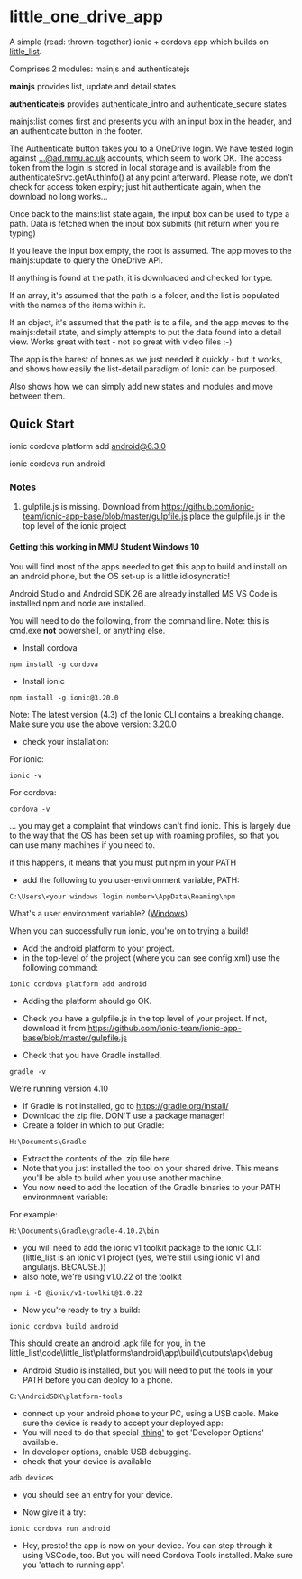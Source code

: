 # little_one_drive_app
A simple (read: thrown-together) ionic + cordova app which builds on [little_list](https://github.com/AliceDigitalLabs/little_list).

Comprises 2 modules: mainjs and authenticatejs

**mainjs** provides list, update and detail states

**authenticatejs** provides authenticate_intro and authenticate_secure states

mainjs:list comes first and presents you with an input box in the header, and an authenticate button in the footer.

The Authenticate button takes you to a OneDrive login. We have tested login against ...@ad.mmu.ac.uk accounts, which seem to work OK. The access token from the login is stored in local storage and is available from the authenticateSrvc.getAuthInfo() at any point afterward. Please note, we don't check for access token expiry; just hit authenticate again, when the download no long works... 

Once back to the mains:list state again, the input box can be used to type a path. Data is fetched when the input box submits (hit return when you're typing)

If you leave the input box empty, the root is assumed. The app moves to the mainjs:update to query the OneDrive API.

If anything is found at the path, it is downloaded and checked for type. 

If an array, it's assumed that the path is a folder, and the list is populated with the names of the items within it.

If an object, it's assumed that the path is to a file, and the app moves to the mainjs:detail state, and simply attempts to put the data found into a detail view. Works great with text - not so great with video files ;-)

The app is the barest of bones as we just needed it quickly - but it works, and shows how easily the list-detail paradigm of Ionic can be  purposed.

Also shows how we can simply add new states and modules and move between them.

## Quick Start

ionic cordova platform add android@6.3.0

ionic cordova run android


### Notes

1. gulpfile.js is missing. Download from https://github.com/ionic-team/ionic-app-base/blob/master/gulpfile.js place the gulpfile.js in the top level of the ionic project

#### Getting this working in MMU Student Windows 10

You will find most of the apps needed to get this app to build and install on an android phone, but the OS set-up is a little idiosyncratic!

Android Studio and Android SDK 26 are already installed
MS VS Code is installed
npm and node are installed.

You will need to do the following, from the command line. Note: this is cmd.exe **not** powershell, or anything else.
* Install cordova

```
npm install -g cordova
```

* Install ionic
```
npm install -g ionic@3.20.0
```

Note: The latest version (4.3) of the Ionic CLI contains a breaking change. Make sure you use the above version: 3.20.0


* check your installation:

For ionic:  

```
ionic -v
```

For cordova: 
```
cordova -v
```

... you may get a complaint that windows can't find ionic. This is largely due to the way that the OS has been set up with roaming profiles, so that you can use many machines if you need to.

if this happens, it means that you must put npm in your PATH

* add the following to you user-environment variable, PATH:
```
C:\Users\<your windows login number>\AppData\Roaming\npm
```
What's a user environment variable? ([Windows](https://www.computerhope.com/issues/ch000549.htm))


When you can successfully run ionic, you're on to trying a build!  

* Add the android platform to your project.
 * in the top-level of the project (where you can see config.xml) use the following command:

```
ionic cordova platform add android
```

* Adding the platform should go OK.


* Check you have a gulpfile.js in the top level of your project. If not, download it from https://github.com/ionic-team/ionic-app-base/blob/master/gulpfile.js  

* Check that you have Gradle installed.
```
gradle -v
```
We're running version 4.10

* If Gradle is not installed, go to https://gradle.org/install/
 * Download the zip file. DON'T use a package manager!
 * Create a folder in which to put Gradle: 
 ```
 H:\Documents\Gradle
 ```
 * Extract the contents of the .zip file here.
 * Note that you just installed the tool on your shared drive. This means you'll be able to build when you use another machine.
 * You now need to add the location of the Gradle binaries to your PATH environmnent variable:

 For example:
 ```
 H:\Documents\Gradle\gradle-4.10.2\bin
 ```


* you will need to add the ionic v1 toolkit  package to the ionic CLI:
(little_list is an ionic v1 project (yes, we're still using ionic v1 and angularjs. BECAUSE.))
* also note, we're using v1.0.22 of the toolkit

```
npm i -D @ionic/v1-toolkit@1.0.22
```


* Now you're ready to try a build:

```
ionic cordova build android
```

This should create an android .apk file for you, in the little_list\code\little_list\platforms\android\app\build\outputs\apk\debug

* Android Studio is installed, but you will need to put the tools in your PATH before you can deploy to a phone.

```
C:\AndroidSDK\platform-tools
```

* connect up your android phone to your PC, using a USB cable. Make sure the device is ready to accept your deployed app:
 * You will need to do that special ['thing'](https://www.digitaltrends.com/mobile/how-to-get-developer-options-on-android/) to get 'Developer Options' available.
 * In developer options, enable USB debugging.
* check that your device is available
```
adb devices
```

* you should see an entry for your device.

* Now give it a try:


```
ionic cordova run android
```


* Hey, presto! the app is now on your device. You can step through it using VSCode, too. But you will need Cordova Tools installed. Make sure you 'attach to running app'.






